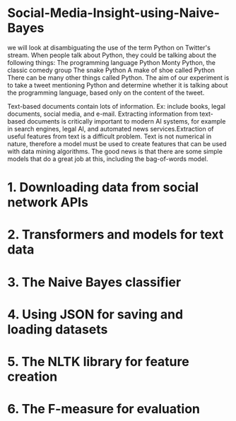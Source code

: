 # Social-Media-Insight-using-Naive-Bayes
 we will look at disambiguating the use of the term Python on Twitter's stream. When people talk about Python, they could be talking about the following things: The programming language Python Monty Python, the classic comedy group The snake Python A make of shoe called Python There can be many other things called Python. The aim of our experiment is to take a tweet mentioning Python and determine whether it is talking about the programming language, based only on the content of the tweet.

 Text-based documents contain lots of information. Ex: include books, legal documents, social media, and e-mail. Extracting information from text-based documents is critically important to modern AI systems, for example in search engines, legal AI, and automated news services.Extraction of useful features from text is a difficult problem. Text is not numerical in nature, therefore a model must be used to create features that can be used with data mining algorithms. The good news is that there are some simple models that do a great job at this, including the bag-of-words model.

# 1. Downloading data from social network APIs
# 2. Transformers and models for text data
# 3. The Naive Bayes classifier
# 4. Using JSON for saving and loading datasets
# 5. The NLTK library for feature creation
# 6. The F-measure for evaluation
